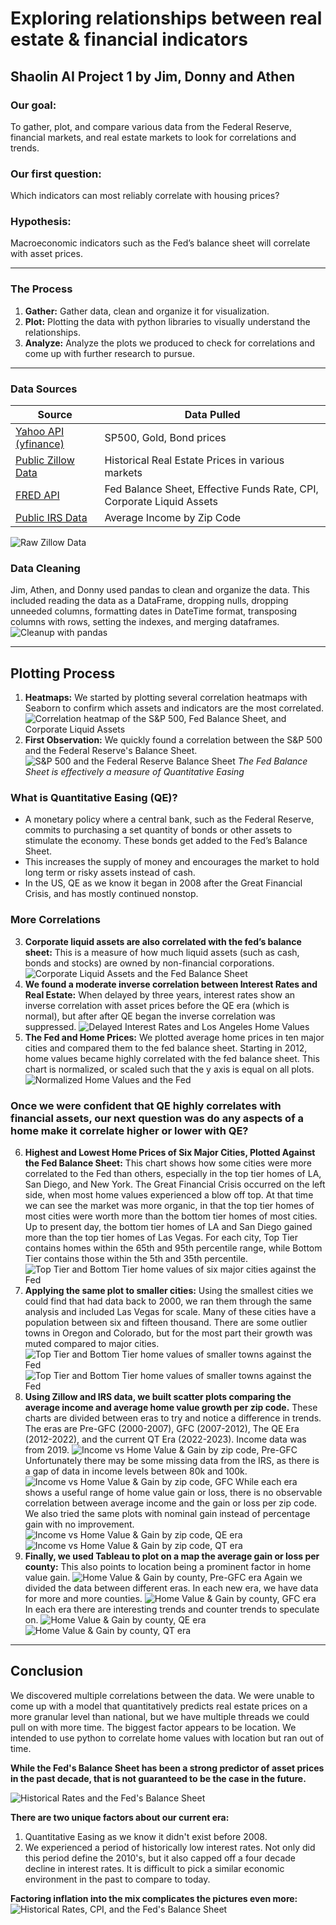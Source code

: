 # Exploring relationships between real estate & financial indicators


## Shaolin AI Project 1 by Jim, Donny and Athen

### Our goal:
To gather, plot, and compare various data from the Federal Reserve, financial markets, and real estate markets to look for correlations and trends.
### Our first question:
Which indicators can most reliably correlate with housing prices?

### Hypothesis:
Macroeconomic indicators such as the Fed’s balance sheet will correlate with asset prices.
__________________________________________________________________________________

### The Process

1. **Gather:** Gather data, clean and organize it for visualization.
2. **Plot:** Plotting the data with python libraries to visually understand the relationships.
3. **Analyze:** Analyze the plots we produced to check for correlations and come up with further research to pursue.

__________________________________________________________________________________

### Data Sources

| Source      | Data Pulled |
| --------  | --- |
| [Yahoo API (yfinance)](https://pypi.org/project/yfinance/)      | SP500, Gold, Bond prices  |
| [Public Zillow Data](https://www.zillow.com/research/data/)     | Historical Real Estate Prices in various markets |
| [FRED API](https://fredhelp.stlouisfed.org/#fred-data-understanding-the-data) | Fed Balance Sheet, Effective Funds Rate, CPI, Corporate Liquid Assets  |
| [Public IRS Data](https://www.irs.gov/statistics/soi-tax-stats-individual-income-tax-statistics-zip-code-data-soi)       | Average Income by Zip Code    |

![Raw Zillow Data](Zillow_csv.png)
### Data Cleaning
Jim, Athen, and Donny used pandas to clean and organize the data. This included reading the data as a DataFrame, dropping nulls, dropping unneeded columns, formatting dates in DateTime format, transposing columns with rows, setting the indexes, and merging dataframes.
![Cleanup with pandas](cleanup.png)
__________________________________________________________________________________
## Plotting Process
1. **Heatmaps:** We started by plotting several correlation heatmaps with Seaborn to confirm which assets and indicators are the most correlated.
![Correlation heatmap of the S&P 500, Fed Balance Sheet, and Corporate Liquid Assets](S&P_Fed_Corporate.png)
2. **First Observation:** We quickly found a correlation between the S&P 500 and the Federal Reserve's Balance Sheet.
![S&P 500 and the Federal Reserve Balance Sheet](sp500Fed.png)
*The Fed Balance Sheet is effectively a measure of Quantitative Easing*
### What is Quantitative Easing (QE)?
- A monetary policy where a central bank, such as the Federal Reserve, commits to purchasing a set quantity of bonds or other assets to stimulate the economy. These bonds get added to the Fed’s Balance Sheet.
- This increases the supply of money and encourages the market to hold long term or risky assets instead of cash.
- In the US, QE as we know it began in 2008 after the Great Financial Crisis, and has mostly continued nonstop.
### More Correlations
3. **Corporate liquid assets are also correlated with the fed’s balance sheet:** This is a measure of how much liquid assets (such as cash, bonds and stocks) are owned by non-financial corporations.
![Corporate Liquid Assets and the Fed Balance Sheet](Corporate_Liquid.png)
4. **We found a moderate inverse correlation between Interest Rates and Real Estate:** When delayed by three years, interest rates show an inverse correlation with asset prices before the QE era (which is normal), but after after QE began the inverse correlation was suppressed.
![Delayed Interest Rates and Los Angeles Home Values](Rates_offset_fed.png)
5. **The Fed and Home Prices:** We plotted average home prices in ten major cities and compared them to the fed balance sheet. Starting in 2012, home values became highly correlated with the fed balance sheet. This chart is normalized, or scaled such that the y axis is equal on all plots.
![Normalized Home Values and the Fed](10Cities_Fed.jpg)
### Once we were confident that QE highly correlates with financial assets, our next question was do any aspects of a home make it correlate higher or lower with QE?
6. **Highest and Lowest Home Prices of Six Major Cities, Plotted Against the Fed Balance Sheet:** This chart shows how some cities were more correlated to the Fed than others, especially in the top tier homes of LA, San Diego, and New York. The Great Financial Crisis occurred on the left side, when most home values experienced a blow off top. At that time we can see the market was more organic, in that the top tier homes of most cities were worth more than the bottom tier homes of most cities. Up to present day, the bottom tier homes of LA and San Diego gained more than the top tier homes of Las Vegas. For each city, Top Tier contains homes within the 65th and 95th percentile range, while Bottom Tier contains those within the 5th and 35th percentile. 
![Top Tier and Bottom Tier home values of six major cities against the Fed](Top_Bottom_Fed_scatter.png)
7. **Applying the same plot to smaller cities:** Using the smallest cities we could find that had data back to 2000, we ran them through the same analysis and included Las Vegas for scale. Many of these cities have a population between six and fifteen thousand. There are some outlier towns in Oregon and Colorado, but for the most part their growth was muted compared to major cities.
![Top Tier and Bottom Tier home values of smaller towns against the Fed](small_towns_fed_1.png)
![Top Tier and Bottom Tier home values of smaller towns against the Fed](small_towns_fed_2.png)
8. **Using Zillow and IRS data, we built scatter plots comparing the average income and average home value growth per zip code.** These charts are divided between eras to try and notice a difference in trends. The eras are Pre-GFC (2000-2007), GFC (2007-2012), The QE Era (2012-2022), and the current QT Era (2022-2023). Income data was from 2019.
![Income vs Home Value & Gain by zip code, Pre-GFC](Zip_Income2000-2007.png)
Unfortunately there may be some missing data from the IRS, as there is a gap of data in income levels between 80k and 100k. ![Income vs Home Value & Gain by zip code, GFC](Zip_Income2007-2012.png)
While each era shows a useful range of home value gain or loss, there is no observable correlation between average income and the gain or loss per zip code. We also tried the same plots with nominal gain instead of percentage gain with no improvement.
![Income vs Home Value & Gain by zip code, QE era](Zip_Income2012-2022.png)
![Income vs Home Value & Gain by zip code, QT era](Zip_Income2022-2023.png)
9. **Finally, we used Tableau to plot on a map the average gain or loss per county:** This also points to location being a prominent factor in home value gain.
![Home Value & Gain by county, Pre-GFC era](TableauPre-GFC.png)
Again we divided the data between different eras. In each new era, we have data for more and more counties.
![Home Value & Gain by county, GFC era](TableauGFC.png)
In each era there are interesting trends and counter trends to speculate on.
![Home Value & Gain by county, QE era](TableauQE.png)
![Home Value & Gain by county, QT era](TableauQT.png)
__________________________________________________________________________________
## Conclusion
We discovered multiple correlations between the data. We were unable to come up with a model that quantitatively predicts real estate prices on a more granular level than national, but we have multiple threads we could pull on with more time. The biggest factor appears to be location. We intended to use python to correlate home values with location but ran out of time.

**While the Fed's Balance Sheet has been a strong predictor of asset prices in the past decade, that is not guaranteed to be the case in the future.**

![Historical Rates and the Fed's Balance Sheet](summaryRVF.png)

**There are two unique factors about our current era:**

1. Quantitative Easing as we know it didn't exist before 2008.
2. We experienced a period of historically low interest rates. Not only did this period define the 2010's, but it also capped off a four decade decline in interest rates. It is difficult to pick a similar economic environment in the past to compare to today.

**Factoring inflation into the mix complicates the pictures even more:**
![Historical Rates, CPI, and the Fed's Balance Sheet](SummaryRCF.png)